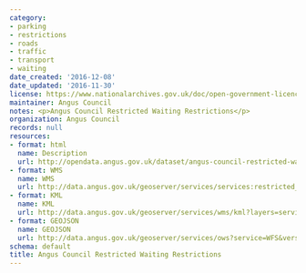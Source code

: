 ```yaml
---
category:
- parking
- restrictions
- roads
- traffic
- transport
- waiting
date_created: '2016-12-08'
date_updated: '2016-11-30'
license: https://www.nationalarchives.gov.uk/doc/open-government-licence/version/3/
maintainer: Angus Council
notes: <p>Angus Council Restricted Waiting Restrictions</p>
organization: Angus Council
records: null
resources:
- format: html
  name: Description
  url: http://opendata.angus.gov.uk/dataset/angus-council-restricted-waiting-restrictions
- format: WMS
  name: WMS
  url: http://data.angus.gov.uk/geoserver/services/services:restricted_waiting/wms?
- format: KML
  name: KML
  url: http://data.angus.gov.uk/geoserver/services/wms/kml?layers=services:restricted_waiting&mode=download
- format: GEOJSON
  name: GEOJSON
  url: http://data.angus.gov.uk/geoserver/services/ows?service=WFS&version=1.0.0&request=GetFeature&typeName=services:restricted_waiting&outputFormat=application%2Fjson&srsName=EPSG:3857
schema: default
title: Angus Council Restricted Waiting Restrictions
---
```

